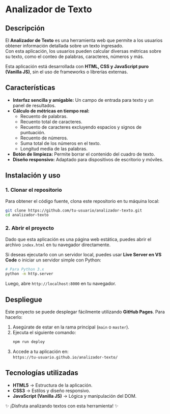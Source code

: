 # Analizador de Texto

## Descripción

El **Analizador de Texto** es una herramienta web que permite a los usuarios obtener información detallada sobre un texto ingresado.  
Con esta aplicación, los usuarios pueden calcular diversas métricas sobre su texto, como el conteo de palabras, caracteres, números y más.  

Esta aplicación está desarrollada con **HTML, CSS y JavaScript puro (Vanilla JS)**, sin el uso de frameworks o librerías externas.

## Características

- **Interfaz sencilla y amigable:** Un campo de entrada para texto y un panel de resultados.
- **Cálculo de métricas en tiempo real:**
  - Recuento de palabras.
  - Recuento total de caracteres.
  - Recuento de caracteres excluyendo espacios y signos de puntuación.
  - Recuento de números.
  - Suma total de los números en el texto.
  - Longitud media de las palabras.
- **Botón de limpieza:** Permite borrar el contenido del cuadro de texto.
- **Diseño responsivo:** Adaptado para dispositivos de escritorio y móviles.

## Instalación y uso

### 1. Clonar el repositorio

Para obtener el código fuente, clona este repositorio en tu máquina local:

```bash
git clone https://github.com/tu-usuario/analizador-texto.git
cd analizador-texto
```

### 2. Abrir el proyecto

Dado que esta aplicación es una página web estática, puedes abrir el archivo `index.html` en tu navegador directamente.  

Si deseas ejecutarlo con un servidor local, puedes usar **Live Server en VS Code** o iniciar un servidor simple con Python:

```bash
# Para Python 3.x
python -m http.server
```

Luego, abre `http://localhost:8000` en tu navegador.

## Despliegue

Este proyecto se puede desplegar fácilmente utilizando **GitHub Pages**. Para hacerlo:

1. Asegúrate de estar en la rama principal (`main` o `master`).
2. Ejecuta el siguiente comando:
   ```bash
   npm run deploy
   ```
3. Accede a tu aplicación en:  
   `https://tu-usuario.github.io/analizador-texto/`

## Tecnologías utilizadas

- **HTML5** → Estructura de la aplicación.
- **CSS3** → Estilos y diseño responsivo.
- **JavaScript (Vanilla JS)** → Lógica y manipulación del DOM.

✨ ¡Disfruta analizando textos con esta herramienta! ✨
